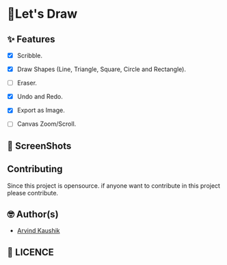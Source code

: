 # 🎨Let's Draw

## ✨ Features
- [x] Scribble.
- [x] Draw Shapes (Line, Triangle, Square, Circle and Rectangle).
- [ ] Eraser.
- [x] Undo and Redo.
- [x] Export as Image.
- [ ] Canvas Zoom/Scroll.


## 📸 ScreenShots

## Contributing
Since this project is opensource. if anyone want to contribute in this project please contribute.


## 🤓 Author(s)
- [Arvind Kaushik](https://github.com/ask9027)

## 🔖 LICENCE
